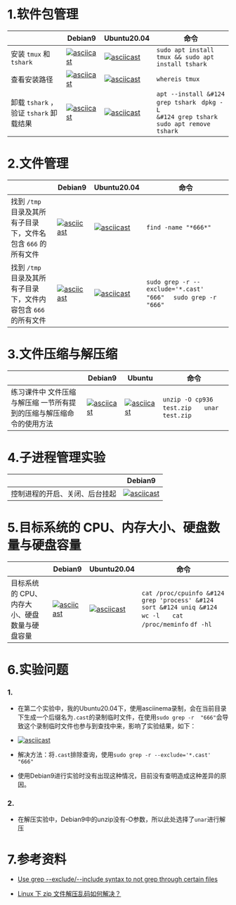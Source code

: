 # 1.软件包管理

|                                        | Debian9                                                      | Ubuntu20.04                                                  | 命令                                                         |
| -------------------------------------- | ------------------------------------------------------------ | ------------------------------------------------------------ | ------------------------------------------------------------ |
| 安装 `tmux` 和 `tshark`                | [![asciicast](https://asciinema.org/a/JdtOpZL2GGr4YMAoT0ohL4kHT.svg)](https://asciinema.org/a/JdtOpZL2GGr4YMAoT0ohL4kHT) | [![asciicast](https://asciinema.org/a/kfQrnKn0Pp5Jkh3mvwA4KZxeJ.svg)](https://asciinema.org/a/kfQrnKn0Pp5Jkh3mvwA4KZxeJ) | ` sudo apt install tmux && sudo apt install tshark  `        |
| 查看安装路径                           | [![asciicast](https://asciinema.org/a/kGGJzh7BxZcBCLTOvjFLzi6F0.svg)](https://asciinema.org/a/kGGJzh7BxZcBCLTOvjFLzi6F0) | [![asciicast](https://asciinema.org/a/E0CiPAomFoNGSwmDgqoRehUUn.svg)](https://asciinema.org/a/E0CiPAomFoNGSwmDgqoRehUUn) | `whereis tmux `                                              |
| 卸载 `tshark` ，验证 `tshark` 卸载结果 | [![asciicast](https://asciinema.org/a/9eZCz9FS0m6z2W5JMzb8qfbfs.svg)](https://asciinema.org/a/9eZCz9FS0m6z2W5JMzb8qfbfs) | [![asciicast](https://asciinema.org/a/0EnHb2EwkouWMrOk1JcnszoO6.svg)](https://asciinema.org/a/0EnHb2EwkouWMrOk1JcnszoO6) | <code>apt --install &#124 grep tshark</code>  <code> dpkg -L &#124 grep tshark</code>                                                  `sudo apt remove tshark` |



# 2.文件管理

|                                                              | Debian9                                                      | Ubuntu20.04                                                  | 命令                                                         |
| ------------------------------------------------------------ | ------------------------------------------------------------ | ------------------------------------------------------------ | ------------------------------------------------------------ |
| 找到 `/tmp` 目录及其所有子目录下，文件名包含 `666` 的所有文件 | [![asciicast](https://asciinema.org/a/r9ZTmEsATSVaIbXkXNSICzyCQ.svg)](https://asciinema.org/a/r9ZTmEsATSVaIbXkXNSICzyCQ) | [![asciicast](https://asciinema.org/a/A6ikgBJvTf5RmZ3VRBvGNZT4J.svg)](https://asciinema.org/a/A6ikgBJvTf5RmZ3VRBvGNZT4J) | `find -name "*666*"`                                         |
| 找到 `/tmp` 目录及其所有子目录下，文件内容包含 `666` 的所有文件 | [![asciicast](https://asciinema.org/a/rDk1QEcKV6Z7PWC8FYHAy9X9Q.svg)](https://asciinema.org/a/rDk1QEcKV6Z7PWC8FYHAy9X9Q) | [![asciicast](https://asciinema.org/a/36FAFDdJ51UCOeFvUmnLRcGYR.svg)](https://asciinema.org/a/36FAFDdJ51UCOeFvUmnLRcGYR) | `sudo grep -r --exclude='*.cast' "666"  `  `sudo grep -r  "666"  ` |



# 3.文件压缩与解压缩

|                                                              | Debian9                                                      | Ubuntu                                                       | 命令                                                         |
| ------------------------------------------------------------ | ------------------------------------------------------------ | ------------------------------------------------------------ | ------------------------------------------------------------ |
| 练习课件中 文件压缩与解压缩 一节所有提到的压缩与解压缩命令的使用方法 | [![asciicast](https://asciinema.org/a/EJKtFoqirCWwRhISZGmixkz8A.svg)](https://asciinema.org/a/EJKtFoqirCWwRhISZGmixkz8A) | [![asciicast](https://asciinema.org/a/C3m3qodg2j0kabSc10jleVD2n.svg)](https://asciinema.org/a/C3m3qodg2j0kabSc10jleVD2n) | `unzip -O cp936  test.zip   `                                      `unar test.zip  ` |



# 4.子进程管理实验

|                                | Debian9                                                      |
| ------------------------------ | ------------------------------------------------------------ |
| 控制进程的开启、关闭、后台挂起 | [![asciicast](https://asciinema.org/a/t5hzKEmGsbgzWqIJ8tpV0yYRM.svg)](https://asciinema.org/a/t5hzKEmGsbgzWqIJ8tpV0yYRM) |



# 5.目标系统的 CPU、内存大小、硬盘数量与硬盘容量

|                                              | Debian9                                                      | Ubuntu20.04                                                  | 命令                                                         |
| -------------------------------------------- | ------------------------------------------------------------ | ------------------------------------------------------------ | ------------------------------------------------------------ |
| 目标系统的 CPU、内存大小、硬盘数量与硬盘容量 | [![asciicast](https://asciinema.org/a/NzuVMCGOZ0kJaCcBkC01FhuLV.svg)](https://asciinema.org/a/NzuVMCGOZ0kJaCcBkC01FhuLV) | [![asciicast](https://asciinema.org/a/rF0z3UY5uHfI3S2oICFnwnXxM.svg)](https://asciinema.org/a/rF0z3UY5uHfI3S2oICFnwnXxM) | <code>cat /proc/cpuinfo &#124 grep 'process' &#124 sort &#124 uniq &#124 wc -l   </code>                                                                                                                                                                                                                                  `cat /proc/meminfo`                                                                                                                                                                                                   `df -hl` |



# 6.实验问题

### 1.

- 在第二个实验中，我的Ubuntu20.04下，使用asciinema录制，会在当前目录下生成一个后缀名为`.cast`的录制临时文件，在使用`sudo grep -r  "666"`会导致这个录制临时文件也参与到查找中来，影响了实验结果，如下：

- [![asciicast](https://asciinema.org/a/fLZIgqEsKXz9X0nZpT3PcVsK9.svg)](https://asciinema.org/a/fLZIgqEsKXz9X0nZpT3PcVsK9)

- 解决方法：将`.cast`排除查询，使用`sudo grep -r --exclude='*.cast' "666"`  
- 使用Debian9进行实验时没有出现这种情况，目前没有查明造成这种差异的原因。

### 2.

- 在解压实验中，Debian9中的unzip没有-O参数，所以此处选择了`unar`进行解压



# 7.参考资料

- [Use grep --exclude/--include syntax to not grep through certain files](https://stackoverflow.com/questions/221921/use-grep-exclude-include-syntax-to-not-grep-through-certain-files)

- [Linux 下 zip 文件解压乱码如何解决？](https://www.zhihu.com/question/20523036)

